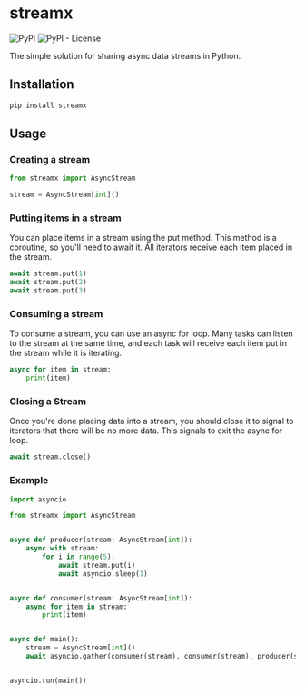 # streamx

![PyPI](https://img.shields.io/pypi/v/streamx?style=for-the-badge) ![PyPI - License](https://img.shields.io/pypi/l/streamx?style=for-the-badge)

The simple solution for sharing async data streams in Python.

## Installation

```bash
pip install streamx
```

## Usage

### Creating a stream

```python
from streamx import AsyncStream

stream = AsyncStream[int]()
```

### Putting items in a stream

You can place items in a stream using the put method. This method is a coroutine, so you'll need to await it. All iterators receive each item placed in the stream.

```python
await stream.put(1)
await stream.put(2)
await stream.put(3)
```

### Consuming a stream

To consume a stream, you can use an async for loop. Many tasks can listen to the stream at the same time, and each task will receive each item put in the stream while it is iterating.

```python
async for item in stream:
    print(item)
```

### Closing a Stream

Once you're done placing data into a stream, you should close it to signal to iterators that there will be no more data. This signals to exit the async for loop.

```python
await stream.close()
```

### Example

```python
import asyncio

from streamx import AsyncStream


async def producer(stream: AsyncStream[int]):
    async with stream:
        for i in range(5):
            await stream.put(i)
            await asyncio.sleep(1)


async def consumer(stream: AsyncStream[int]):
    async for item in stream:
        print(item)


async def main():
    stream = AsyncStream[int]()
    await asyncio.gather(consumer(stream), consumer(stream), producer(stream))


asyncio.run(main())
```
